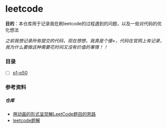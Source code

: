 # leetcode

**目的**：本仓库用于记录我在刷leetcode的过程遇到的问题，以及一些对代码的优化想法

*之前我想记录所有提交的代码，现在想想，我真是个傻×，代码在官网上有记录，我为什么要做这种需要花时间又没有价值的事情！！*

### 目录

* [ ] [p1-p50]()



### 参考资料

##### 仓库

* [用动画的形式呈现解LeetCode题目的思路](https://github.com/MisterBooo/LeetCodeAnimation)
* [leetcode题解](https://github.com/azl397985856/leetcode)